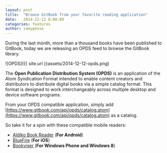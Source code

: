 ```yaml
---
layout: post
title:  "Browse GitBook from your favorite reading application"
date:   2014-12-12 8:00:00
categories: features
author: samypesse
---
```


During the last month, more than a thousand books have been published to GitBook, today we are releasing an OPDS feed to browse the GitBook library.

<!-- more -->

![OPDS]({{ site.url }}assets/2014-12-12-opds.png)

The **Open Publication Distribution System (OPDS)** is an application of the Atom Syndication Format intended to enable content creators and distributors to distribute digital books via a simple catalog format. This format is designed to work interchangeably across multiple desktop and device software programs.

From your OPDS compatible application, simply add [https://www.gitbook.com/api/opds/catalog.atom](https://www.gitbook.com/api/opds/catalog.atom) as a catalog.

So take it for a spin with these compatible mobile readers:

- [Aldiko Book Reader](https://play.google.com/store/apps/details?id=com.aldiko.android) (**For Android**)
- [BlueFire](http://itunes.apple.com/us/app/bluefire-reader/id394275498?mt=8) (**For iOS**)
- [Bookviser](http://bookviser.com) (**For Windows Phone and Windows 8**)
